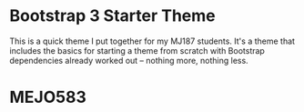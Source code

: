 # Bootstrap 3 Starter Theme

This is a quick theme I put together for my MJ187 students. It's a theme that includes the basics for starting a theme from scratch with Bootstrap dependencies already worked out – nothing more, nothing less.
# MEJO583
